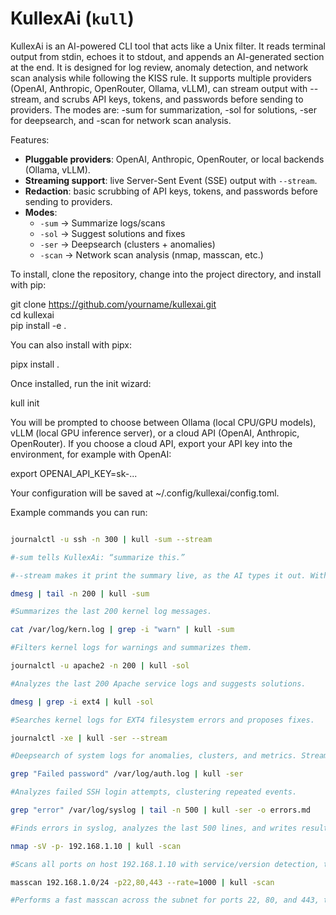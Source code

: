 # KullexAi (`kull`)

KullexAi is an AI-powered CLI tool that acts like a Unix filter. It reads terminal output from stdin, echoes it to stdout, and appends an AI-generated section at the end. It is designed for log review, anomaly detection, and network scan analysis while following the KISS rule. It supports multiple providers (OpenAI, Anthropic, OpenRouter, Ollama, vLLM), can stream output with --stream, and scrubs API keys, tokens, and passwords before sending to providers. The modes are: -sum for summarization, -sol for solutions, -ser for deepsearch, and -scan for network scan analysis.

Features:
- **Pluggable providers**: OpenAI, Anthropic, OpenRouter, or local backends (Ollama, vLLM).
- **Streaming support**: live Server-Sent Event (SSE) output with `--stream`.
- **Redaction**: basic scrubbing of API keys, tokens, and passwords before sending to providers.
- **Modes**:
  - `-sum` → Summarize logs/scans
  - `-sol` → Suggest solutions and fixes
  - `-ser` → Deepsearch (clusters + anomalies)
  - `-scan` → Network scan analysis (nmap, masscan, etc.)

To install, clone the repository, change into the project directory, and install with pip:

git clone https://github.com/yourname/kullexai.git  
cd kullexai  
pip install -e .  

You can also install with pipx:  

pipx install .  

Once installed, run the init wizard:  

kull init  

You will be prompted to choose between Ollama (local CPU/GPU models), vLLM (local GPU inference server), or a cloud API (OpenAI, Anthropic, OpenRouter). If you choose a cloud API, export your API key into the environment, for example with OpenAI:  

export OPENAI_API_KEY=sk-...  

Your configuration will be saved at ~/.config/kullexai/config.toml.  

Example commands you can run:  

``` BASH

journalctl -u ssh -n 300 | kull -sum --stream 

#-sum tells KullexAi: “summarize this.”

#--stream makes it print the summary live, as the AI types it out. Without --stream, it would stay quiet until the full summary is ready, then dump it all at once.`

dmesg | tail -n 200 | kull -sum

#Summarizes the last 200 kernel log messages.  

cat /var/log/kern.log | grep -i "warn" | kull -sum

#Filters kernel logs for warnings and summarizes them.  

journalctl -u apache2 -n 200 | kull -sol  

#Analyzes the last 200 Apache service logs and suggests solutions.  

dmesg | grep -i ext4 | kull -sol  

#Searches kernel logs for EXT4 filesystem errors and proposes fixes.  

journalctl -xe | kull -ser --stream  

#Deepsearch of system logs for anomalies, clusters, and metrics. Streams the results live.  

grep "Failed password" /var/log/auth.log | kull -ser  

#Analyzes failed SSH login attempts, clustering repeated events.  

grep "error" /var/log/syslog | tail -n 500 | kull -ser -o errors.md  

#Finds errors in syslog, analyzes the last 500 lines, and writes results to `errors.md`.  

nmap -sV -p- 192.168.1.10 | kull -scan  

#Scans all ports on host 192.168.1.10 with service/version detection, then analyzes with KullexAi.  

masscan 192.168.1.0/24 -p22,80,443 --rate=1000 | kull -scan  

#Performs a fast masscan across the subnet for ports 22, 80, and 443, then analyzes the results.  
